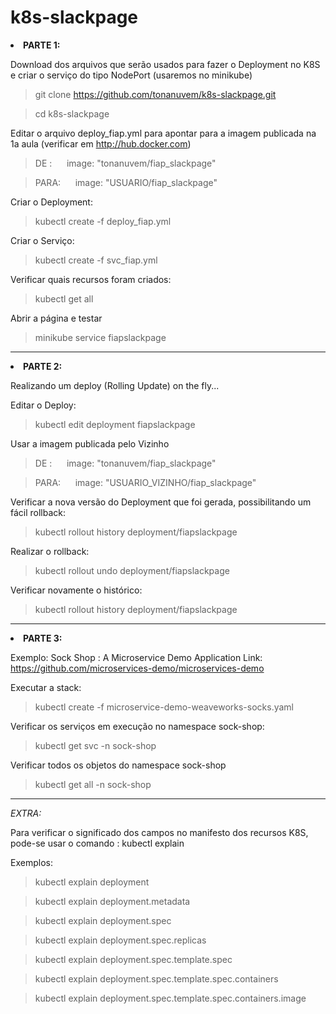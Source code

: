 # k8s-slackpage

<li> <b>PARTE 1:</b>

Download dos arquivos que serão usados para fazer o Deployment no K8S e criar o serviço do tipo NodePort (usaremos no minikube)

> git clone https://github.com/tonanuvem/k8s-slackpage.git

> cd k8s-slackpage

Editar o arquivo deploy_fiap.yml para apontar para a imagem publicada na 1a aula (verificar em http://hub.docker.com)

> DE :    &nbsp;&nbsp;&nbsp;&nbsp;      image: "tonanuvem/fiap_slackpage"

> PARA:   &nbsp;&nbsp;&nbsp;&nbsp;      image: "USUARIO/fiap_slackpage"

Criar o Deployment:

> kubectl create -f deploy_fiap.yml

Criar o Serviço:

> kubectl create -f svc_fiap.yml

Verificar quais recursos foram criados:

> kubectl get all

Abrir a página e testar

> minikube service fiapslackpage


<hr>

<li> <b>PARTE 2:</b>

Realizando um deploy (Rolling Update) on the fly...

Editar o Deploy:
  
> kubectl edit deployment fiapslackpage

Usar a imagem publicada pelo Vizinho

> DE :    &nbsp;&nbsp;&nbsp;&nbsp;      image: "tonanuvem/fiap_slackpage"

> PARA:   &nbsp;&nbsp;&nbsp;&nbsp;      image: "USUARIO_VIZINHO/fiap_slackpage"

Verificar a nova versão do Deployment que foi gerada, possibilitando um fácil rollback:

> kubectl rollout history deployment/fiapslackpage

Realizar o rollback:

> kubectl rollout undo deployment/fiapslackpage

Verificar novamente o histórico:

> kubectl rollout history deployment/fiapslackpage
<hr>

<li> <b>PARTE 3:</b>

Exemplo: Sock Shop : A Microservice Demo Application
Link: https://github.com/microservices-demo/microservices-demo

Executar a stack:
  
> kubectl create -f microservice-demo-weaveworks-socks.yaml

Verificar os serviços em execução no namespace sock-shop:

> kubectl get svc -n sock-shop

Verificar todos os objetos do namespace sock-shop

> kubectl get all -n sock-shop

<hr>

<i>EXTRA:</i>


Para verificar o significado dos campos no manifesto dos recursos K8S, pode-se usar o comando : kubectl explain

Exemplos: 

> kubectl explain deployment

> kubectl explain deployment.metadata

> kubectl explain deployment.spec

> kubectl explain deployment.spec.replicas

> kubectl explain deployment.spec.template.spec

> kubectl explain deployment.spec.template.spec.containers

> kubectl explain deployment.spec.template.spec.containers.image
